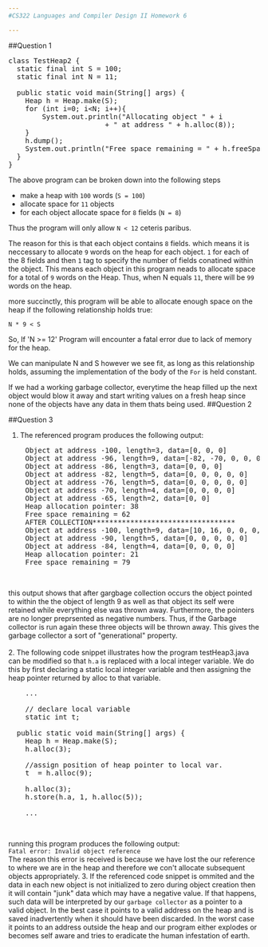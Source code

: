 ```yaml
---
#CS322 Languages and Compiler Design II Homework 6

---
```

##Question 1
<?prettify?>
<pre class="prettyprint linenums">
class TestHeap2 {
  static final int S = 100;
  static final int N = 11;

  public static void main(String[] args) {
    Heap h = Heap.make(S);
    for (int i=0; i&lt;N; i++){
		System.out.println("Allocating object " + i
                       + " at address " + h.alloc(8));
    }
    h.dump();
    System.out.println("Free space remaining = " + h.freeSpace());
  }
}
</pre>
The above program can be broken down into the following steps

- make a heap with `100` words (`S = 100`)
- allocate space for `11` objects  
- for each object allocate space for `8` fields (`N = 8`)

Thus the program will only allow `N < 12` ceteris paribus.  

The reason for this is that each object contains `8` fields. which means it is neccessary to allocate `9` words on the heap for each object. `1` for each of the 8 fields and then `1` tag to specify the number of fields conatined within the object.  This means each object in this program neads to allocate space for a total of `9` words on the Heap.  Thus, when N equals `11`, there will be `99` words on the heap.

more succinctly, this program will be able to allocate enough space on the heap if the following relationship holds true:

    N * 9 < S

So, If 'N >= 12' Program will encounter a fatal error due to lack of memory for the heap.

We can manipulate N and S however we see fit, as long as this relationship holds, assuming the implementation of the body of the `For` is held constant.

If we had a working garbage collector, everytime the heap filled up the next object would blow it away and start writing values on a fresh heap since none of the objects have any data in them thats being used.
##Question 2

##Question 3
1.  The referenced program produces the following output:
<?prettify?>
<pre>
	Object at address -100, length=3, data=[0, 0, 0]
	Object at address -96, length=9, data=[-82, -70, 0, 0, 0, 0, 0, 0, 0]
	Object at address -86, length=3, data=[0, 0, 0]
	Object at address -82, length=5, data=[0, 0, 0, 0, 0]
	Object at address -76, length=5, data=[0, 0, 0, 0, 0]
	Object at address -70, length=4, data=[0, 0, 0, 0]
	Object at address -65, length=2, data=[0, 0]
	Heap allocation pointer: 38
	Free space remaining = 62
	AFTER COLLECTION**********************************
	Object at address -100, length=9, data=[10, 16, 0, 0, 0, 0, 0, 0, 0]
	Object at address -90, length=5, data=[0, 0, 0, 0, 0]
	Object at address -84, length=4, data=[0, 0, 0, 0]
	Heap allocation pointer: 21
	Free space remaining = 79
</pre></br>
this output shows that after gargbage collection occurs the object pointed to within the the object of length 9 as well as that object its self were retained while everything else was thrown away.  Furthermore, the pointers are no longer preprsented as negative numbers.  Thus, if the Garbage collector is run again these three objects will be thrown away.  This gives the garbage collector a sort of "generational" property.</br></br>
2.  The following code snippet illustrates how the program testHeap3.java can be modified so that `h.a` is replaced with a local integer variable.  We do this by first declaring a static local integer variable and then assigning the heap pointer returned by alloc to that variable.
<?prettify?>
<pre>
    ...

    // declare local variable
    static int t;

  public static void main(String[] args) {
    Heap h = Heap.make(S);
    h.alloc(3);

    //assign position of heap pointer to local var.
    t  = h.alloc(9);

    h.alloc(3);
    h.store(h.a, 1, h.alloc(5));      
   
    ...
</pre></br>
running this program produces the following output:</br>
`Fatal error: Invalid object reference`</br>
The reason this error is received is because we have lost the our reference to where we are in the heap and therefore we con't allocate subsequent objects appropriately.
3.  If the referenced code snippet is ommited and the data in each new object is not initialized to zero during object creation then it will contain "junk" data which may have a negative value.  If that happens, such data will be interpreted by our `garbage collector` as a pointer to a valid object.  In the best case it points to a valid address on the heap and is saved inadvertently when it should have been discarded.  In the worst case it points to an address outside the heap and our program either explodes or becomes self aware and tries to eradicate the human infestation of earth.